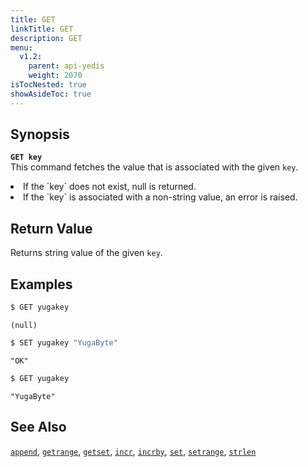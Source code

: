 ```yaml
---
title: GET
linkTitle: GET
description: GET
menu:
  v1.2:
    parent: api-yedis
    weight: 2070
isTocNested: true
showAsideToc: true
---
```


## Synopsis
<b>`GET key`</b><br>
This command fetches the value that is associated with the given `key`.

<li>If the `key` does not exist, null is returned.</li>
<li>If the `key` is associated with a non-string value, an error is raised.</li>

## Return Value
Returns string value of the given `key`.

## Examples

```sh
$ GET yugakey
```

```
(null)
```

```sh
$ SET yugakey "YugaByte"
```

```
"OK"
```

```sh
$ GET yugakey
```

```
"YugaByte"
```


## See Also
[`append`](../append/), [`getrange`](../getrange/), [`getset`](../getset/), [`incr`](../incr/), [`incrby`](../incrby/), [`set`](../set/), [`setrange`](../setrange/), [`strlen`](../strlen/)
